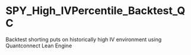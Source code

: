 # SPY_High_IVPercentile_Backtest_QC
Backtest shorting puts on historically high IV environment using Quantconnect Lean Engine
